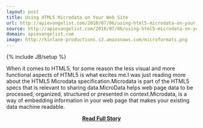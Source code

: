 ```yaml
---
layout: post
title: Using HTML5 Microdata on Your Web Site
url: http://apievangelist.com/2010/07/06/using-html5-microdata-on-your-web-site/
source: http://apievangelist.com/2010/07/06/using-html5-microdata-on-your-web-site/
domain: apievangelist.com
image: http://kinlane-productions.s3.amazonaws.com/microformats.png
---
```

{% include JB/setup %}<p>When it comes to HTML5, for some reason the less visual and more functional aspects of HTML5 is what excites me.I was just reading more about the HTML5 Microdata specification.Microdata is part of the HTML5 specs that is relevant to sharing data.MicroData helps web page data to be processed, organized, structured or presented in context.Microdata, is a way of embedding information in your web page that makes your existing data machine readable.</p>
<center><p><a href="http://apievangelist.com/2010/07/06/using-html5-microdata-on-your-web-site/" style='padding:25px; font-sze:18px; font-weight: bold;'>Read Full Story</a></p></center>
